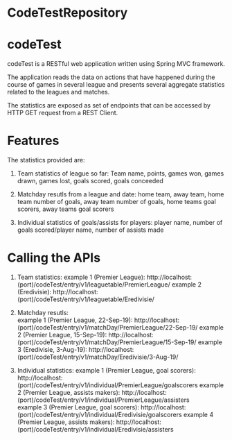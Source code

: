 # CodeTestRepository


# codeTest

codeTest is a RESTful web application written using Spring MVC framework.

The application reads the data on actions that have happened during the course of games in several league and presents several aggregate statistics related to the leagues and matches.

The statistics are exposed as set of endpoints that can be accessed by HTTP GET request from a REST Client.


# Features

The statistics provided are:
 1. Team statistics of league so far: Team name, points, games won, games drawn, games lost, goals scored, goals conceeded
 
 2. Matchday resutls from a league and date: home team, away team, home team number of goals, away team number of goals, home teams goal scorers, away teams goal scorers
 
 3. Individual statistics of goals/assists for players: player name, number of goals scored/player name, number of assists made
 
 
 # Calling the APIs
 
 1. Team statistics:
	example 1 (Premier League): http://localhost:(port)/codeTest/entry/v1/leaguetable/PremierLeague/
	example 2 (Eredivisie): http://localhost:(port)/codeTest/entry/v1/leaguetable/Eredivisie/	
	
 2. Matchday resutls:	
	example 1 (Premier League, 22-Sep-19): http://localhost:(port)/codeTest/entry/v1/matchDay/PremierLeague/22-Sep-19/
	example 2 (Premier League, 15-Sep-19): http://localhost:(port)/codeTest/entry/v1/matchDay/PremierLeague/15-Sep-19/
	example 3 (Eredivisie, 3-Aug-19): http://localhost:(port)/codeTest/entry/v1/matchDay/Eredivisie/3-Aug-19/
	
 3. Individual statistics:
	example 1 (Premier League, goal scorers): http://localhost:(port)/codeTest/entry/v1/individual/PremierLeague/goalscorers
	example 2 (Premier League, assists makers): http://localhost:(port)/codeTest/entry/v1/individual/PremierLeague/assisters	
	example 3 (Premier League, goal scorers): http://localhost:(port)/codeTest/entry/v1/individual/Eredivisie/goalscorers
	example 4 (Premier League, assists makers): http://localhost:(port)/codeTest/entry/v1/individual/Eredivisie/assisters	
